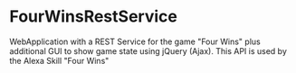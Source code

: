 # FourWinsRestService
WebApplication with a REST Service for the game "Four Wins" plus additional GUI to show game state using jQuery (Ajax). This API is used by the Alexa Skill "Four Wins"
